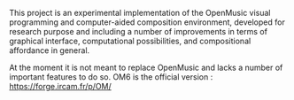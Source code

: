 
This project is an experimental implementation of the OpenMusic visual programming and computer-aided composition environment, developed for research purpose and including a number of improvements in terms of graphical interface, computational possibilities, and compositional affordance in general.

At the moment it is not meant to replace OpenMusic and lacks a number of important features to do so. OM6 is the official version : https://forge.ircam.fr/p/OM/
